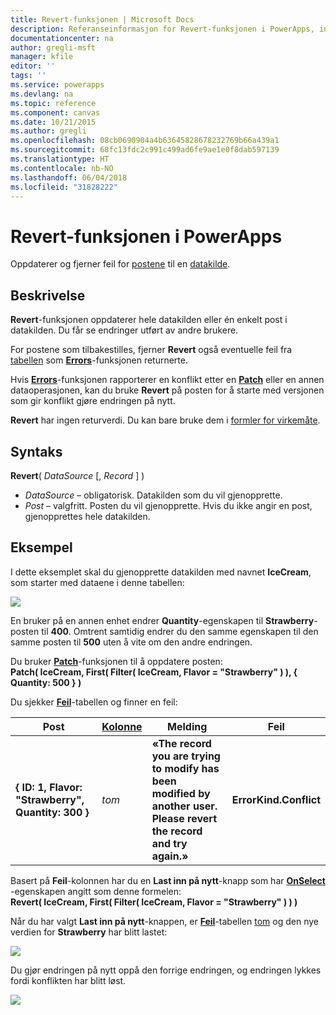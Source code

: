 ```yaml
---
title: Revert-funksjonen | Microsoft Docs
description: Referanseinformasjon for Revert-funksjonen i PowerApps, inkludert syntaks og eksempel
documentationcenter: na
author: gregli-msft
manager: kfile
editor: ''
tags: ''
ms.service: powerapps
ms.devlang: na
ms.topic: reference
ms.component: canvas
ms.date: 10/21/2015
ms.author: gregli
ms.openlocfilehash: 08cb0690904a4b63645828678232769b66a439a1
ms.sourcegitcommit: 68fc13fdc2c991c499ad6fe9ae1e0f8dab597139
ms.translationtype: HT
ms.contentlocale: nb-NO
ms.lasthandoff: 06/04/2018
ms.locfileid: "31828222"
---
```

# <a name="revert-function-in-powerapps"></a>Revert-funksjonen i PowerApps
Oppdaterer og fjerner feil for [postene](../working-with-tables.md#records) til en [datakilde](../working-with-data-sources.md).

## <a name="description"></a>Beskrivelse
**Revert**-funksjonen oppdaterer hele datakilden eller én enkelt post i datakilden. Du får se endringer utført av andre brukere.

For postene som tilbakestilles, fjerner **Revert** også eventuelle feil fra [tabellen](../working-with-tables.md) som **[Errors](function-errors.md)**-funksjonen returnerte.

Hvis **[Errors](function-errors.md)**-funksjonen rapporterer en konflikt etter en **[Patch](function-patch.md)** eller en annen dataoperasjonen, kan du bruke **Revert** på posten for å starte med versjonen som gir konflikt gjøre endringen på nytt.

**Revert** har ingen returverdi. Du kan bare bruke dem i [formler for virkemåte](../working-with-formulas-in-depth.md).

## <a name="syntax"></a>Syntaks
**Revert**( *DataSource* [, *Record* ] )

* *DataSource* – obligatorisk. Datakilden som du vil gjenopprette.
* *Post* – valgfritt.  Posten du vil gjenopprette.  Hvis du ikke angir en post, gjenopprettes hele datakilden.

## <a name="example"></a>Eksempel
I dette eksemplet skal du gjenopprette datakilden med navnet **IceCream**, som starter med dataene i denne tabellen:

![](media/function-revert/icecream.png)

En bruker på en annen enhet endrer **Quantity**-egenskapen til **Strawberry**-posten til **400**.  Omtrent samtidig endrer du den samme egenskapen til den samme posten til **500** uten å vite om den andre endringen.

Du bruker **[Patch](function-patch.md)**-funksjonen til å oppdatere posten:<br>
**Patch( IceCream, First( Filter( IceCream, Flavor = "Strawberry" ) ), { Quantity: 500 } )**

Du sjekker **[Feil](function-errors.md)**-tabellen og finner en feil:

| Post | [Kolonne](../working-with-tables.md#columns) | Melding | Feil |
| --- | --- | --- | --- |
| **{ ID: 1, Flavor: "Strawberry", Quantity: 300 }** |*tom* |**«The record you are trying to modify has been modified by another user.  Please revert the record and try again.»** |**ErrorKind.Conflict** |

Basert på **Feil**-kolonnen har du en **Last inn på nytt**-knapp som har **[OnSelect](../controls/properties-core.md)** -egenskapen angitt som denne formelen:<br>
**Revert( IceCream, First( Filter( IceCream, Flavor = "Strawberry" ) ) )**

Når du har valgt **Last inn på nytt**-knappen, er **[Feil](function-errors.md)**-tabellen [tom](function-isblank-isempty.md) og den nye verdien for **Strawberry** har blitt lastet:

![](media/function-revert/icecream-after.png)

Du gjør endringen på nytt oppå den forrige endringen, og endringen lykkes fordi konflikten har blitt løst.

![](media/function-revert/icecream-success.png)

